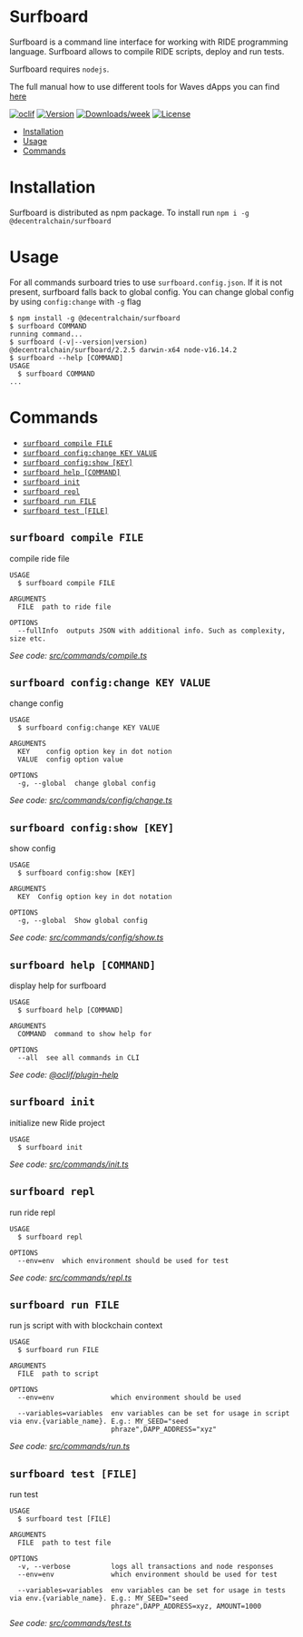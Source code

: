 Surfboard
=========

Surfboard is a command line interface for working with RIDE programming language. Surfboard allows to compile RIDE scripts, deploy and run tests. 

Surfboard requires `nodejs`. 

The full manual how to use different tools for Waves dApps you can find [here](https://blog.wavesplatform.com/how-to-build-deploy-and-test-a-waves-ride-dapp-785311f58c2)

[![oclif](https://img.shields.io/badge/cli-oclif-brightgreen.svg)](https://oclif.io)
[![Version](https://img.shields.io/npm/v/@waves/ride-cli.svg)](https://npmjs.org/package/@waves/ride-cli)
[![Downloads/week](https://img.shields.io/npm/dw/@waves/ride-cli.svg)](https://npmjs.org/package/@waves/ride-cli)
[![License](https://img.shields.io/npm/l/@waves/ride-cli.svg)](https://github.com/wavesplatform/ride-cli/blob/master/package.json)

<!-- toc -->
* [Installation](#installation)
* [Usage](#usage)
* [Commands](#commands)
<!-- tocstop -->
# Installation
Surfboard is distributed as npm package. To install run `npm i -g @decentralchain/surfboard`

# Usage
For all commands surboard tries to use `surfboard.config.json`. If it is not present, surfboard falls back to global config. You can change global config by using `config:change` with `-g` flag 
<!-- usage -->
```sh-session
$ npm install -g @decentralchain/surfboard
$ surfboard COMMAND
running command...
$ surfboard (-v|--version|version)
@decentralchain/surfboard/2.2.5 darwin-x64 node-v16.14.2
$ surfboard --help [COMMAND]
USAGE
  $ surfboard COMMAND
...
```
<!-- usagestop -->
# Commands
<!-- commands -->
* [`surfboard compile FILE`](#surfboard-compile-file)
* [`surfboard config:change KEY VALUE`](#surfboard-configchange-key-value)
* [`surfboard config:show [KEY]`](#surfboard-configshow-key)
* [`surfboard help [COMMAND]`](#surfboard-help-command)
* [`surfboard init`](#surfboard-init)
* [`surfboard repl`](#surfboard-repl)
* [`surfboard run FILE`](#surfboard-run-file)
* [`surfboard test [FILE]`](#surfboard-test-file)

## `surfboard compile FILE`

compile ride file

```
USAGE
  $ surfboard compile FILE

ARGUMENTS
  FILE  path to ride file

OPTIONS
  --fullInfo  outputs JSON with additional info. Such as complexity, size etc.
```

_See code: [src/commands/compile.ts](https://github.com/Decentral-America/surfboard/blob/v2.2.5/src/commands/compile.ts)_

## `surfboard config:change KEY VALUE`

change config

```
USAGE
  $ surfboard config:change KEY VALUE

ARGUMENTS
  KEY    config option key in dot notion
  VALUE  config option value

OPTIONS
  -g, --global  change global config
```

_See code: [src/commands/config/change.ts](https://github.com/Decentral-America/surfboard/blob/v2.2.5/src/commands/config/change.ts)_

## `surfboard config:show [KEY]`

show config

```
USAGE
  $ surfboard config:show [KEY]

ARGUMENTS
  KEY  Config option key in dot notation

OPTIONS
  -g, --global  Show global config
```

_See code: [src/commands/config/show.ts](https://github.com/Decentral-America/surfboard/blob/v2.2.5/src/commands/config/show.ts)_

## `surfboard help [COMMAND]`

display help for surfboard

```
USAGE
  $ surfboard help [COMMAND]

ARGUMENTS
  COMMAND  command to show help for

OPTIONS
  --all  see all commands in CLI
```

_See code: [@oclif/plugin-help](https://github.com/oclif/plugin-help/blob/v2.1.6/src/commands/help.ts)_

## `surfboard init`

initialize new Ride project

```
USAGE
  $ surfboard init
```

_See code: [src/commands/init.ts](https://github.com/Decentral-America/surfboard/blob/v2.2.5/src/commands/init.ts)_

## `surfboard repl`

run ride repl

```
USAGE
  $ surfboard repl

OPTIONS
  --env=env  which environment should be used for test
```

_See code: [src/commands/repl.ts](https://github.com/Decentral-America/surfboard/blob/v2.2.5/src/commands/repl.ts)_

## `surfboard run FILE`

run js script with with blockchain context

```
USAGE
  $ surfboard run FILE

ARGUMENTS
  FILE  path to script

OPTIONS
  --env=env              which environment should be used

  --variables=variables  env variables can be set for usage in script via env.{variable_name}. E.g.: MY_SEED="seed
                         phraze",DAPP_ADDRESS="xyz"
```

_See code: [src/commands/run.ts](https://github.com/Decentral-America/surfboard/blob/v2.2.5/src/commands/run.ts)_

## `surfboard test [FILE]`

run test

```
USAGE
  $ surfboard test [FILE]

ARGUMENTS
  FILE  path to test file

OPTIONS
  -v, --verbose          logs all transactions and node responses
  --env=env              which environment should be used for test

  --variables=variables  env variables can be set for usage in tests via env.{variable_name}. E.g.: MY_SEED="seed
                         phraze",DAPP_ADDRESS=xyz, AMOUNT=1000
```

_See code: [src/commands/test.ts](https://github.com/Decentral-America/surfboard/blob/v2.2.5/src/commands/test.ts)_
<!-- commandsstop -->
